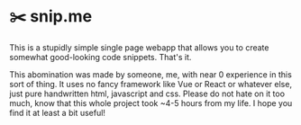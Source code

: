 # :scissors: snip.me

This is a stupidly simple single page webapp that allows you to create somewhat good-looking code snippets. That's it.

This abomination was made by someone, me, with near 0 experience in this sort of thing. It uses no fancy framework like Vue or React or whatever else, just pure handwritten html, javascript and css. Please do not hate on it too much, know that this whole project took ~4-5 hours from my life. I hope you find it at least a bit useful!
